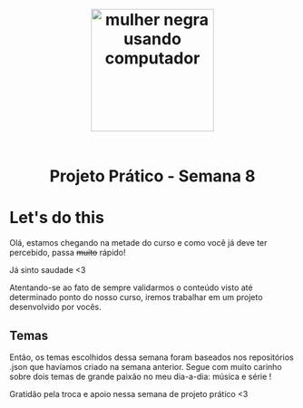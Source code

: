 <h1 align="center">
  <br>
  <img src="assets/developer.png" alt="mulher negra usando computador" width="216">
  <br>
    <br>
    <p align="center">Projeto Prático - Semana 8<p>
</h1>

# Let's do this

Olá, estamos chegando na metade do curso e como você já deve ter percebido, passa <s>muito</s> rápido!

Já sinto saudade <3

Atentando-se ao fato de sempre validarmos o conteúdo visto até determinado ponto do nosso curso, iremos trabalhar em um projeto desenvolvido por vocês.

## Temas

Então, os temas escolhidos dessa semana foram baseados nos repositórios .json que havíamos criado na semana anterior.
Segue com muito carinho sobre dois temas de grande paixão no meu dia-a-dia: música e série !

Gratidão pela troca e apoio nessa semana de projeto prático <3